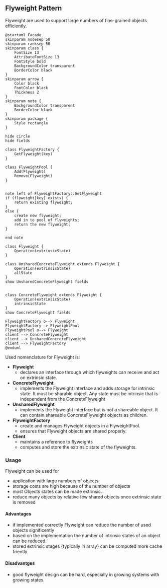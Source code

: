 ## Flyweight Pattern

Flyweight are used to support large numbers of fine-grained objects efficiently.

```plantuml
@startuml Facade
skinparam nodesep 50
skinparam ranksep 50
skinparam class {
    FontSize 13
    AttributeFontSize 13
    FontStyle bold
    BackgroundColor transparent
    BorderColor black
}
skinparam arrow {
    Color black
    FontColor black
    Thickness 2
}
skinparam note {
    BackgroundColor transparent
    BorderColor black
}
skinparam package {
    Style rectangle
}

hide circle
hide fields

class FlyweightFactory {
    GetFlyweight(key)
}

class FlyweightPool {
    Add(Flyweight)
    Remove(Flyweight)
}


note left of FlyweightFactory::GetFlyweight
if (flyweight[key] exists) {
    return existing flyweight;
}
else {
    create new flyweight;
    add in to pool of flyweights;
    return the new flyweight;
}

end note

class Flyweight {
    Operation(extrinsicState)
}

class UnsharedConcreteFlyweight extends Flyweight {
    Operation(extrinsicState)
    allState
}
show UnsharedConcreteFlyweight fields


class ConcreteFlyweight extends Flyweight {
    Operation(extrinsicState)
    intrinsicState
}
show ConcreteFlyweight fields

FlyweightFactory o--> Flyweight
FlyweightFactory -> FlyweightPool
FlyweightPool o--> Flyweight
client --> ConcreteFlyweight
client --> UnsharedConcreteFlyweight
client --> FlyweightFactory
@enduml
```

Used nomenclature for Flyweight is:

* **Flyweight**
  * declares an interface through which flyweights can receive and act on extrinsic state.
* **ConcreteFlyweight**
  * implements the Flyweight interface and adds storage for intrinsic state. It must be sharable object. Any state must be intrinsic that is independent from the ConcreteFlyweight
* **UnsharedFlyweight**
  * implements the Flyweight interface but is not a shareable object. It can contain shareable ConcreteFlyweight objects as children.
* **FlyweightFactory**
  * create and manages Flyweight objects in a FlyweightPool.
  * ensures that Flyweight objects are shared properly.
* **Client**
  * maintains a reference to flyweights
  * computes and store the extrinsic state of the flyweights.

### Usage

Flyweight can be used for

* application with large numbers of objects
* storage costs are high because of the number of objects
* most Objects states can be made extrinsic.
* reduce many objects by relative few shared objects once extrinsic state is removed

#### Advantages

* if implemented correctly Flyweight can reduce the number of used objects significently
* based on the implementation the number of intrinsic states of an object can be reduced.
* stored extrinsic stages {typically in array} can be computed more cache friently.

#### Disadvantges

* good flyweight design can be hard, especially in growing systems with growing states.
